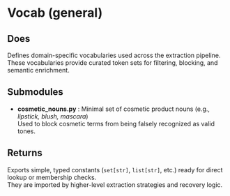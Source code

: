 # Vocab (general)

## Does
Defines domain-specific vocabularies used across the extraction pipeline.  
These vocabularies provide curated token sets for filtering, blocking, and semantic enrichment.  

## Submodules
- **cosmetic_nouns.py** : Minimal set of cosmetic product nouns (e.g., *lipstick, blush, mascara*)  
  Used to block cosmetic terms from being falsely recognized as valid tones.

## Returns
Exports simple, typed constants (`set[str]`, `list[str]`, etc.) ready for direct lookup or membership checks.  
They are imported by higher-level extraction strategies and recovery logic.
